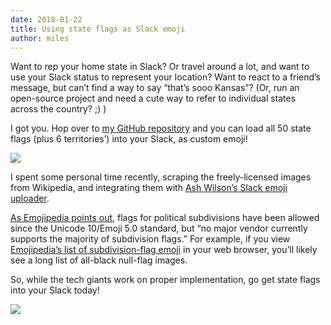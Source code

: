 ```yaml
---
date: 2018-01-22
title: Using state flags as Slack emoji
author: miles
---
```


Want to rep your home state in Slack? Or travel around a lot, and want to use your Slack status to represent your location? Want to react to a friend’s message, but can’t find a way to say “that’s sooo Kansas”? (Or, run an open-source project and need a cute way to refer to individual states across the country? ;) )

I got you. Hop over to [my GitHub repository](https://github.com/mileswwatkins/slack_state_flags) and you can load all 50 state flags (plus 6 territories’) into your Slack, as custom emoji!

![](https://cdn-images-1.medium.com/max/2000/1*Lr3sByZd7z5l-Ch63XHBqg.png)

I spent some personal time recently, scraping the freely-licensed images from Wikipedia, and integrating them with [Ash Wilson’s Slack emoji uploader](https://github.com/smashwilson/slack-emojinator).

[As Emojipedia points out](https://blog.emojipedia.org/us-state-flag-emojis-now-possible/), flags for political subdivisions have been allowed since the Unicode 10/Emoji 5.0 standard, but “no major vendor currently supports the majority of subdivision flags.” For example, if you view [Emojipedia’s list of subdivision-flag emoji](https://emojipedia.org/subdivision-flags/) in your web browser, you’ll likely see a long list of all-black null-flag images.

So, while the tech giants work on proper implementation, go get state flags into your Slack today!

![](https://cdn-images-1.medium.com/max/2000/1*dIBNq3xI_-AScEThl3ZVfA.png)
